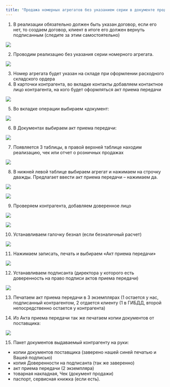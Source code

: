 ```yaml
---
title: "Продажа номерных агрегатов без указанием серии в документе продажи (Мечникова)"
---
```


1.  В реализации обязательно должен быть указан договор, если его нет, то создаем договор, клиент в итоге его должен вернуть подписанным (следите за этим самостоятельно)

![](KBO/_attach/lu3548bkeitmp_1e1c152e507552b.png)

2.  Проводим реализацию без указания серии номерного агрегата.

![](KBO/_attach/lu3548bkeitmp_b255b42a59171dcd.png)

3. Номер агрегата будет указан на складе при оформлении расходного складского ордера 
4. В карточки контрагента, во вкладке контакты добавляем контактное лицо контрагента, на кого будет оформляться акт приема передачи

![](KBO/_attach/lu3548bkei_tmp_9d37fff3d20562a1.png)

5.  Во вкладке операции выбираем «документ:

![](KBO/_attach/lu3548bkei_tmp_9b0d762524373dce.png)

6.  В Документах выбираем акт приема передачи:

![](KBO/_attach/lu3548bkei_tmp_ff7234ba7335161d.png)

7.  Появляется 3 таблицы, в правой верхней таблице находим реализацию, чек или отчет о розничных продажах
  
![](KBO/_attach/lu3548bkei_tmp_e05d96ed89dc63ce.png)

8.  В нижней левой таблице выбираем агрегат и нажимаем на строчку дважды. Предлагает ввести акт приема передачи – нажимаем да.
   
![](KBO/_attach/lu3548bkei_tmp_9cbde54e6b1758e6.png)

![](KBO/_attach/lu3548bkei_tmp_83d3679d1473ff8d.png)

9.  Проверяем контрагента, добавляем доверенное лицо

![](KBO/_attach/lu3548bkei_tmp_6fe761174bcd405a.png)

![](KBO/_attach/lu3548bkei_tmp_616666c03f7cd2d3.png)

10.  Устанавливаем галочку безнал (если безналичный расчет)
   
![](KBO/_attach/lu3548bkei_tmp_169db94694466597.png)

11.  Нажимаем записать, печать и выбираем «Акт приема передачи»   

![](KBO/_attach/lu3548bkei_tmp_7235a3ddda3621.png)

12.  Устанавливаем подписанта (директора у которого есть доверенность на право подписи актов приема передачи)
  
![](KBO/_attach/lu3548bkei_tmp_5cf38e230e9ae62c.png)

13.  Печатаем акт приема передачи в 3 экземплярах (1 остается у нас, подписанный контрагентом, 2 отдается клиенту (1 в ГИБДД, второй непосредственно остается у контрагента)
  
14.  Из Акта приема передачи так же печатаем копии документов от поставщика:  

![](KBO/_attach/lu3548bkei_tmp_9e735b75848fd40b.png)

15.  Пакет документов выдаваемый контрагенту на руки:
- копии документов поставщика (заверено нашей синей печатью и Вашей подписью)
- копия Доверенности на подписанта (так же заверенно)
- акт приема передачи (2 экземпляра)
- товарная накладная, Чек (документ продажи)
- паспорт, сервисная книжка (если есть).